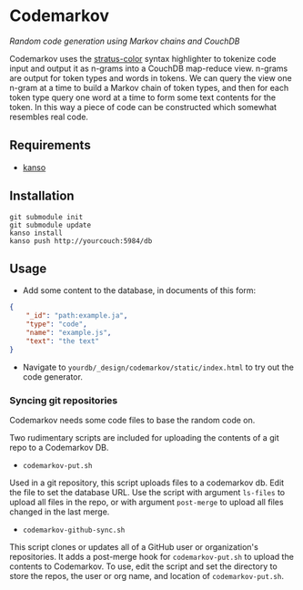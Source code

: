 Codemarkov
==========

*Random code generation using Markov chains and CouchDB*

Codemarkov uses the
[stratus-color](https://github.com/stratuseditor/stratus-color) syntax
highlighter to tokenize code input and output it as n-grams into a CouchDB
map-reduce view. n-grams are output for token types and words in tokens. We can
query the view one n-gram at a time to build a Markov chain of token types, and
then for each token type query one word at a time to form some text contents for
the token. In this way a piece of code can be constructed which somewhat
resembles real code.

## Requirements

* [kanso](http://kan.so/)

## Installation

    git submodule init
    git submodule update
    kanso install
    kanso push http://yourcouch:5984/db

## Usage

* Add some content to the database, in documents of this form:

```json
{
    "_id": "path:example.ja",
    "type": "code",
    "name": "example.js",
    "text": "the text"
}
```

* Navigate to `yourdb/_design/codemarkov/static/index.html` to try out the code
generator.

### Syncing git repositories

Codemarkov needs some code files to base the random code on.

Two rudimentary scripts are included for uploading the contents of a git repo
to a Codemarkov DB.

* `codemarkov-put.sh`

Used in a git repository, this script uploads files to a codemarkov db.  Edit
the file to set the database URL. Use the script with argument `ls-files` to
upload all files in the repo, or with argument `post-merge` to upload all files
changed in the last merge.

* `codemarkov-github-sync.sh`

This script clones or updates all of a GitHub user or organization's
repositories. It adds a post-merge hook for `codemarkov-put.sh` to upload the
contents to Codemarkov. To use, edit the script and set the directory to store
the repos, the user or org name, and location of `codemarkov-put.sh`.

